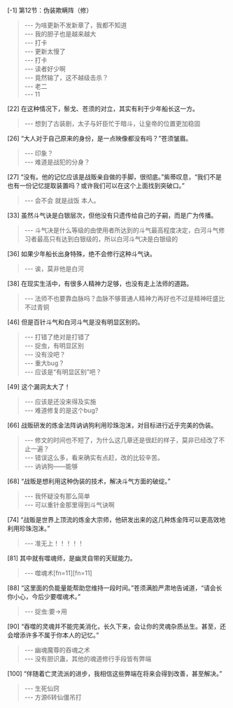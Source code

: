 
[-1] 第12节：伪装欺瞒阵（修）
>--- 为啥更新不发新章了，我都不知道<br>
>--- 我的胆子也是越来越大<br>
>--- 打卡<br>
>--- 更新太慢了<br>
>--- 打卡<br>
>--- 读者好少啊<br>
>--- 竟然输了，这不越级击杀？<br>
>--- 老二<br>
>--- 11<br>

[22] 在这种情况下，鬃戈、苍须的对立，其实有利于少年船长这一方。
>--- 想到了古装剧，太子与奸臣忙于暗斗，让皇帝的位置更加稳固<br>

[26] “大人对于自己原来的身份，是一点映像都没有吗？”苍须皱眉。
>--- 印象？<br>
>--- 难道是战犯的分身？<br>

[27] “没有。他的记忆应该是战贩亲自做的手脚，很彻底。”紫蒂叹息，“我们不是也有一份记忆提取装置吗？或许我们可以在这个上面找到突破口。”
>--- 会不会 就是战饭 本人。<br>

[33] 虽然斗气诀是白银层次，但他没有只遗传给自己的子嗣，而是广为传播。
>--- 斗气决是什么等级的由使用者所达到的斗气最高程度决定，白河斗气修习者最高只有达到白银级的，所以白河斗气决是白银级的<br>

[36] 如果少年船长出身特殊，绝不会修行这种斗气诀。
>--- 诶，莫非他是白河<br>

[38] 在现实生活中，有很多人精神力足够，也没有走上法师的道路。
>--- 法师不也要靠血脉吗？血脉不够普通人精神力再好也不过是精神旺盛比不过青铜<br>

[46] 但是百针斗气和白河斗气是没有明显区别的。
>--- 打错了绝对是打错了<br>
>--- 捉虫，有明显区别<br>
>--- 没有没吧？<br>
>--- 重大bug？<br>
>--- 应该是“有明显区别”吧？<br>

[49] 这个漏洞太大了！
>--- 应该是还没来得及实施<br>
>--- 难道修复的是这个bug?<br>

[66] 战贩研发的炼金法阵讷讷狗利用珍珠泡沫，对目标进行近乎完美的伪装。
>--- 修文的时间也不短了，为什么这几章还是很赶的样子，莫非已经改了不止一遍？<br>
>--- 错误这么多，看来确实有点赶，改的比较辛苦。<br>
>--- 讷讷狗——能够<br>

[68] “战贩是想利用这种伪装的技术，解决斗气方面的破绽。”
>--- 我怀疑没有那么简单<br>
>--- 可以重针金那里得到斗气诀啊<br>

[74] “战贩是世界上顶流的炼金大宗师，他研发出来的这几种炼金阵可以更高效地利用珍珠泡沫。”
>--- 准无上！！！！！<br>

[81] 其中就有噬魂师，是幽灵自带的天赋能力。
>--- 噬魂术[fn=11][fn=11]<br>

[88] “这里面的负能量能帮助您维持一段时间。”苍须满脸严肃地告诫道，“请会长你小心，今后少要噬魂术。”
>--- 捉虫:要→用<br>

[90] “吞噬的灵魂并不能完美消化，长久下来，会让你的灵魂杂质丛生。甚至，还会增添许多不属于你本人的记忆。”
>--- 幽魂魔尊的吞魂之术<br>
>--- 没有胆识蛊，其他的魂道修行手段皆有弊端<br>

[100] “伴随着亡灵流派的进步，我相信这些弊端在将来会得到改善，甚至解决。”
>--- 生死仙窍<br>
>--- 方源6转仙僵吊打<br>
